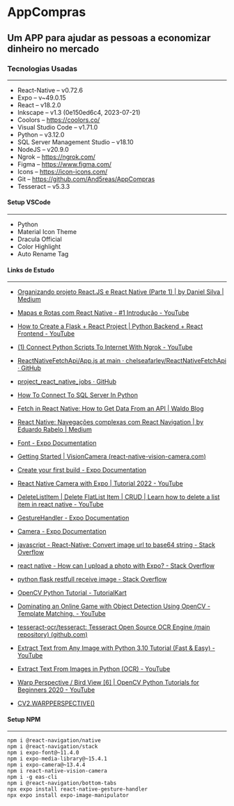 # AppCompras
Um APP para ajudar as pessoas a economizar dinheiro no mercado
---
### Tecnologias Usadas
---
- React-Native – v0.72.6
- Expo – v~49.0.15
- React – v18.2.0
- Inkscape – v1.3 (0e150ed6c4, 2023-07-21)
- Coolors – https://coolors.co/
- Visual Studio Code – v1.71.0
- Python – v3.12.0
- SQL Server Management Studio – v18.10
- NodeJS – v20.9.0
- Ngrok – https://ngrok.com/
- Figma –  https://www.figma.com/
- Icons – https://icon-icons.com/
- Git – https://github.com/And5reas/AppCompras
- Tesseract – v5.3.3

#### Setup VSCode
---
- Python
- Material Icon Theme
- Dracula Official
- Color Highlight
- Auto Rename Tag

#### Links de Estudo
---
- [Organizando projeto React.JS e React Native (Parte 1) | by Daniel Silva | Medium](https://azsidaniel.medium.com/organizando-projeto-react-js-e-react-native-parte-1-cb3fda758554)

- [Mapas e Rotas com React Native - #1 Introdução - YouTube](https://www.youtube.com/watch?v=QqpXvLfb0Y0&list=PLbnAsJ6zlidsqILBeTaeUr7aaWcqAtMrW&index=3&ab_channel=WebdesignemFoco)

- [How to Create a Flask + React Project | Python Backend + React Frontend - YouTube](https://www.youtube.com/watch?v=hs7GLsHQCPQ&ab_channel=NeuralNine)

- [(1) Connect Python Scripts To Internet With Ngrok - YouTube](https://github.com/chelseafarley/ReactNativeFetchApi/blob/main/App.js)

- [ReactNativeFetchApi/App.js at main · chelseafarley/ReactNativeFetchApi · GitHub](https://github.com/adrianhajdin/project_react_native_jobs)

- [project_react_native_jobs · GitHub](https://www.youtube.com/watch?v=g69lFxZdcVQ&ab_channel=JieJenn)

- [How To Connect To SQL Server In Python](https://www.youtube.com/watch?v=7LNl2JlZKHA&t=555s&ab_channel=ArpanNeupane)

- [Fetch in React Native: How to Get Data From an API | Waldo Blog](https://www.waldo.com/blog/react-native-fetch)

- [React Native: Navegações complexas com React Navigation | by Eduardo Rabelo | Medium](https://oieduardorabelo.medium.com/react-native-navega%C3%A7%C3%B5es-complexas-com-react-navigation-583a8f5a4a7#:~:text=React%20Native%3A%20Navega%C3%A7%C3%B5es%20complexas%20com%20React%20Navigation%201,redefina%20a%20senha.%20...%203%20App%20Tabs%20)

- [Font - Expo Documentation](https://docs.expo.dev/versions/latest/sdk/font/)

- [Getting Started | VisionCamera (react-native-vision-camera.com)](https://react-native-vision-camera.com/docs/guides)

- [Create your first build - Expo Documentation](https://docs.expo.dev/build/setup/)

- [React Native Camera with Expo | Tutorial 2022 - YouTube](https://www.youtube.com/watch?v=9EoKurp6V0I&t=1s&ab_channel=CodewithBeto)

- [DeleteListItem | Delete FlatList Item | CRUD | Learn how to delete a list item in react native - YouTube](https://www.youtube.com/watch?v=rcJVIEU5R24&ab_channel=SuhaibQanooni)

- [GestureHandler - Expo Documentation](https://docs.expo.dev/versions/latest/sdk/gesture-handler/)

- [Camera - Expo Documentation](https://docs.expo.dev/versions/latest/sdk/camera/#camerapictureoptions)

- [javascript - React-Native: Convert image url to base64 string - Stack Overflow](https://stackoverflow.com/questions/34908009/react-native-convert-image-url-to-base64-string)

- [react native - How can I upload a photo with Expo? - Stack Overflow](https://stackoverflow.com/questions/42521679/how-can-i-upload-a-photo-with-expo)

- [python flask restfull receive image - Stack Overflow](https://stackoverflow.com/questions/47195612/python-flask-restfull-receive-image)

- [OpenCV Python Tutorial - TutorialKart](https://www.tutorialkart.com/opencv/python/#gsc.tab=0)

- [Dominating an Online Game with Object Detection Using OpenCV - Template Matching. - YouTube](https://www.youtube.com/watch?v=vXqKniVe6P8&ab_channel=ClarityCoders)

- [tesseract-ocr/tesseract: Tesseract Open Source OCR Engine (main repository) (github.com)](https://github.com/tesseract-ocr/tesseract)

- [Extract Text from Any Image with Python 3.10 Tutorial (Fast & Easy) - YouTube](https://www.youtube.com/watch?v=YK9a8E45X_Y&ab_channel=Indently)

- [Extract Text From Images in Python (OCR) - YouTube](https://www.youtube.com/watch?v=PY_N1XdFp4w&ab_channel=NeuralNine)

- [Warp Perspective / Bird View [6] | OpenCV Python Tutorials for Beginners 2020 - YouTube](https://www.youtube.com/watch?v=Tm_7fGolVGE&list=PLMoSUbG1Q_r_sc0x7ndCsqdIkL7dwrmNF&index=8&ab_channel=Murtaza%27sWorkshop-RoboticsandAI)

- [CV2.WARPPERSPECTIVE()](https://theailearner.com/tag/cv2-warpperspective/)

#### Setup NPM
---

    npm i @react-navigation/native
    npm i @react-navigation/stack
    npm i expo-font@~11.4.0
    npm i expo-media-library@~15.4.1
    npm i expo-camera@~13.4.4
    npm i react-native-vision-camera
    npm i -g eas-cli
    npm i @react-navigation/bottom-tabs
    npx expo install react-native-gesture-handler
    npx expo install expo-image-manipulator
